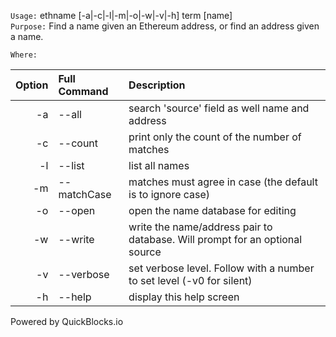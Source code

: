 
`Usage:` ethname [-a|-c|-l|-m|-o|-w|-v|-h] term [name]  
`Purpose:` Find a name given an Ethereum address, or find an address given a name.
             
`Where:`  

| Option | Full Command | Description |
| -------: | :------- | :------- |
| -a | --all | search 'source' field as well name and address |
| -c | --count | print only the count of the number of matches |
| -l | --list | list all names |
| -m | --matchCase | matches must agree in case (the default is to ignore case) |
| -o | --open | open the name database for editing |
| -w | --write | write the name/address pair to database. Will prompt for an optional source |
| -v | --verbose | set verbose level. Follow with a number to set level (-v0 for silent) |
| -h | --help | display this help screen |

  Powered by QuickBlocks.io

